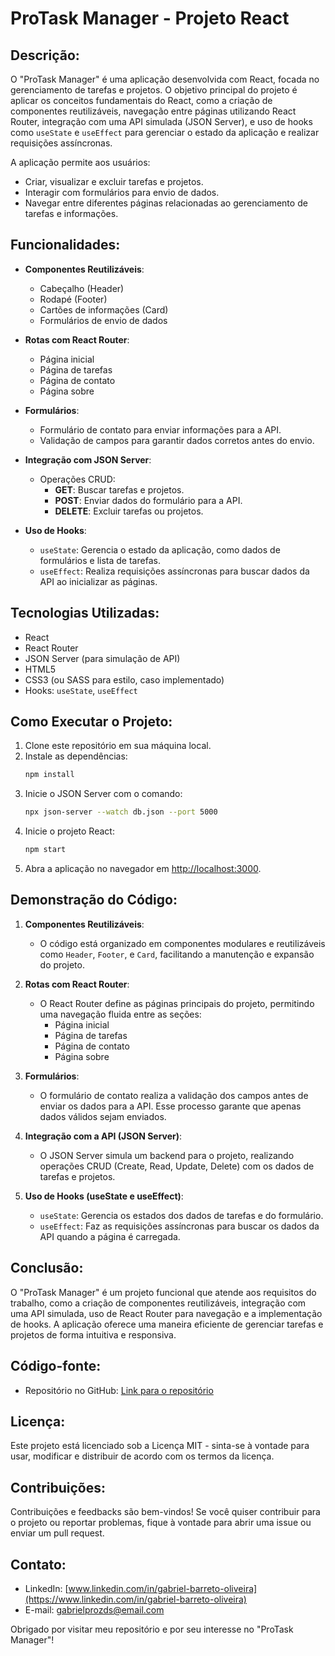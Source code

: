 # ProTask Manager - Projeto React

## Descrição:
O "ProTask Manager" é uma aplicação desenvolvida com React, focada no gerenciamento de tarefas e projetos. O objetivo principal do projeto é aplicar os conceitos fundamentais do React, como a criação de componentes reutilizáveis, navegação entre páginas utilizando React Router, integração com uma API simulada (JSON Server), e uso de hooks como `useState` e `useEffect` para gerenciar o estado da aplicação e realizar requisições assíncronas.

A aplicação permite aos usuários:
- Criar, visualizar e excluir tarefas e projetos.
- Interagir com formulários para envio de dados.
- Navegar entre diferentes páginas relacionadas ao gerenciamento de tarefas e informações.

## Funcionalidades:
- **Componentes Reutilizáveis**:
  - Cabeçalho (Header)
  - Rodapé (Footer)
  - Cartões de informações (Card)
  - Formulários de envio de dados

- **Rotas com React Router**:
  - Página inicial
  - Página de tarefas
  - Página de contato
  - Página sobre

- **Formulários**:
  - Formulário de contato para enviar informações para a API.
  - Validação de campos para garantir dados corretos antes do envio.

- **Integração com JSON Server**:
  - Operações CRUD:
    - **GET**: Buscar tarefas e projetos.
    - **POST**: Enviar dados do formulário para a API.
    - **DELETE**: Excluir tarefas ou projetos.

- **Uso de Hooks**:
  - `useState`: Gerencia o estado da aplicação, como dados de formulários e lista de tarefas.
  - `useEffect`: Realiza requisições assíncronas para buscar dados da API ao inicializar as páginas.

## Tecnologias Utilizadas:
- React
- React Router
- JSON Server (para simulação de API)
- HTML5
- CSS3 (ou SASS para estilo, caso implementado)
- Hooks: `useState`, `useEffect`

## Como Executar o Projeto:
1. Clone este repositório em sua máquina local.
2. Instale as dependências:
   ```bash
   npm install
   ```
3. Inicie o JSON Server com o comando:
   ```bash
   npx json-server --watch db.json --port 5000
   ```
4. Inicie o projeto React:
   ```bash
   npm start
   ```
5. Abra a aplicação no navegador em [http://localhost:3000](http://localhost:3000).

## Demonstração do Código:
1. **Componentes Reutilizáveis**:
   - O código está organizado em componentes modulares e reutilizáveis como `Header`, `Footer`, e `Card`, facilitando a manutenção e expansão do projeto.
   
2. **Rotas com React Router**:
   - O React Router define as páginas principais do projeto, permitindo uma navegação fluida entre as seções:
     - Página inicial
     - Página de tarefas
     - Página de contato
     - Página sobre
   
3. **Formulários**:
   - O formulário de contato realiza a validação dos campos antes de enviar os dados para a API. Esse processo garante que apenas dados válidos sejam enviados.

4. **Integração com a API (JSON Server)**:
   - O JSON Server simula um backend para o projeto, realizando operações CRUD (Create, Read, Update, Delete) com os dados de tarefas e projetos.
   
5. **Uso de Hooks (useState e useEffect)**:
   - `useState`: Gerencia os estados dos dados de tarefas e do formulário.
   - `useEffect`: Faz as requisições assíncronas para buscar os dados da API quando a página é carregada.

## Conclusão:
O "ProTask Manager" é um projeto funcional que atende aos requisitos do trabalho, como a criação de componentes reutilizáveis, integração com uma API simulada, uso de React Router para navegação e a implementação de hooks. A aplicação oferece uma maneira eficiente de gerenciar tarefas e projetos de forma intuitiva e responsiva.

## Código-fonte:
- Repositório no GitHub: [Link para o repositório](https://github.com/Barreto0620/ProTask_Manager)

## Licença:
Este projeto está licenciado sob a Licença MIT - sinta-se à vontade para usar, modificar e distribuir de acordo com os termos da licença.

## Contribuições:
Contribuições e feedbacks são bem-vindos! Se você quiser contribuir para o projeto ou reportar problemas, fique à vontade para abrir uma issue ou enviar um pull request.

## Contato:
- LinkedIn: [www.linkedin.com/in/gabriel-barreto-oliveira](https://www.linkedin.com/in/gabriel-barreto-oliveira)
- E-mail: gabrielprozds@email.com

Obrigado por visitar meu repositório e por seu interesse no "ProTask Manager"!
```

